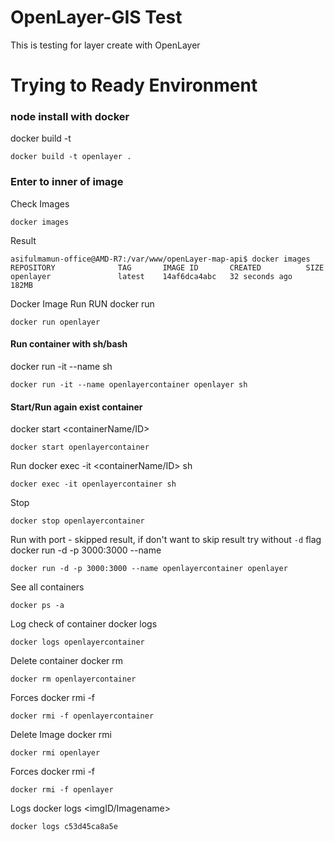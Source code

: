 # OpenLayer-GIS Test
This is testing for layer create with OpenLayer

# Trying to Ready Environment

### node install with docker
docker build -t <docker image name> <path>
```
docker build -t openlayer .
```

### Enter to inner of image

Check Images
```
docker images
```

Result
```
asifulmamun-office@AMD-R7:/var/www/openLayer-map-api$ docker images
REPOSITORY              TAG       IMAGE ID       CREATED          SIZE
openlayer               latest    14af6dca4abc   32 seconds ago   182MB
```

Docker Image Run RUN
docker run <imagName>
```
docker run openlayer
```


#### Run container with sh/bash
docker run -it --name <containerName> <imgName> sh
```
docker run -it --name openlayercontainer openlayer sh
```

#### Start/Run again exist container
docker start <containerName/ID>
```
docker start openlayercontainer
```

Run
docker exec -it <containerName/ID> sh
```
docker exec -it openlayercontainer sh
```

Stop
```
docker stop openlayercontainer
```

Run with port - skipped result, if don't want to skip result try without `-d` flag
docker run -d -p 3000:3000 --name <containerName> <imgName>
```
docker run -d -p 3000:3000 --name openlayercontainer openlayer
```

See all containers
```
docker ps -a
```

Log check of container
docker logs <containerName>
```
docker logs openlayercontainer
```

Delete container
docker rm <containerName>
```
docker rm openlayercontainer
```

Forces
docker rmi -f <containerName>
```
docker rmi -f openlayercontainer
```

Delete Image
docker rmi <imgName>
```
docker rmi openlayer
```

Forces
docker rmi -f <imgName>
```
docker rmi -f openlayer
```

Logs
docker logs <imgID/Imagename>
```
docker logs c53d45ca8a5e
```